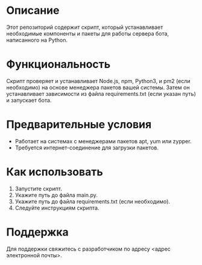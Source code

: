 # Описание
Этот репозиторий содержит скрипт, который устанавливает необходимые компоненты и пакеты для работы сервера бота, написанного на Python.

# Функциональность
Скрипт проверяет и устанавливает Node.js, npm, Python3, и pm2 (если необходимо) на основе менеджера пакетов вашей системы. Затем он устанавливает зависимости из файла requirements.txt (если указан путь) и запускает бота.

# Предварительные условия
- Работает на системах с менеджерами пакетов apt, yum или zypper.
- Требуется интернет-соединение для загрузки пакетов.

# Как использовать
1. Запустите скрипт.
2. Укажите путь до файла main.py.
3. Укажите путь до файла requirements.txt (если необходимо).
4. Следуйте инструкциям скрипта.

# Поддержка
Для поддержки свяжитесь с разработчиком по адресу <адрес электронной почты>.
